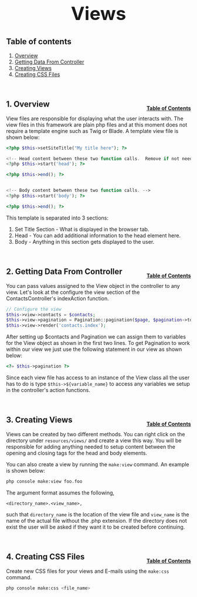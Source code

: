 <h1 style="font-size: 50px; text-align: center;">Views</h1>

## Table of contents
1. [Overview](#overview)
2. [Getting Data From Controller](#controller)
3. [Creating Views](#make-views)
4. [Creating CSS Files](#make-css)

<br>

## 1. Overview <a id="overview"></a><span style="float: right; font-size: 14px; padding-top: 15px;">[Table of Contents](#table-of-contents)</span>
View files are responsible for displaying what the user interacts with.  The view files in this framework are plain php files and at this moment does not require a template engine such as Twig or Blade.  A template view file is shown below:

```php
<?php $this->setSiteTitle("My title here"); ?>

<!-- Head content between these two function calls.  Remove if not needed. -->
<?php $this->start('head'); ?>

<?php $this->end(); ?>


<!-- Body content between these two function calls. -->
<?php $this->start('body'); ?>

<?php $this->end(); ?>
```

This template is separated into 3 sections:
1. Set Title Section - What is displayed in the browser tab.
2. Head - You can add additional information to the head element here.
3. Body - Anything in this section gets displayed to the user.

<br>

## 2. Getting Data From Controller <a id="controller"></a><span style="float: right; font-size: 14px; padding-top: 15px;">[Table of Contents](#table-of-contents)</span>
You can pass values assigned to the View object in the controller to any view.  Let's look at the configure the view section of the ContactsController's indexAction function.

```php
// Configure the view
$this->view->contacts = $contacts;
$this->view->pagination = Pagination::pagination($page, $pagination->totalPages());
$this->view->render('contacts.index');
```

After setting up $contacts and Pagination we can assign them to variables for the View object as shown in the first two lines.  To get Pagination to work within our view we just use the following statement in our view as shown below:

```php
<?= $this->pagination ?>
```

Since each view file has access to an instance of the View class all the user has to do is type `$this->${variable_name}` to access any variables we setup in the controller's action functions.

<br>

## 3. Creating Views <a id="make-views"></a><span style="float: right; font-size: 14px; padding-top: 15px;">[Table of Contents](#table-of-contents)</span>
Views can be created by two different methods.  You can right click on the directory under `resources/views/` and create a view this way.  You will be responsible for adding anything needed to setup content between the opening and closing tags for the head and body elements.

You can also create a view by running the `make:view` command.  An example is shown below:

```sh
php console make:view foo.foo
```

The argument format assumes the following, 

```
<directory_name>.<view_name>,
``` 

such that `directory_name` is the location of the view file and `view_name` is the name of the actual file without the .php extension.  If the directory does not exist the user will be asked if they want it to be created before continuing.

<br>

## 4. Creating CSS Files <a id="make-css"></a><span style="float: right; font-size: 14px; padding-top: 15px;">[Table of Contents](#table-of-contents)</span>
Create new CSS files for your views and E-mails using the `make:css` command.
```sh
php console make:css <file_name>
```